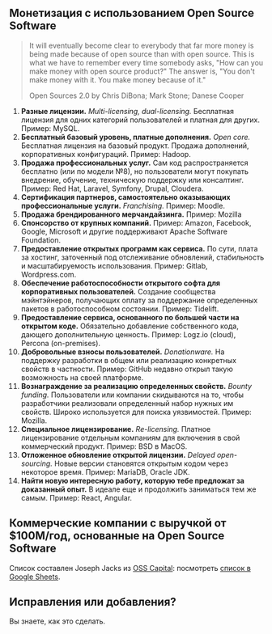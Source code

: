 ## Монетизация с использованием Open Source Software

> It will eventually become clear to everybody that far more money is being made because of open source than with open source. This is what we have to remember every time somebody asks, "How can you make money with open source product?" The answer is, "You don't make money with it. You make money because of it."
>
> Open Sources 2.0 by Chris DiBona; Mark Stone; Danese Cooper

1. **Разные лицензии.** *Multi-licensing, dual-licensing.* Бесплатная лицензия для одних категорий пользователей и платная для других. Пример: MySQL.
2. **Бесплатный базовый уровень, платные дополнения.** *Open core.* Бесплатная лицензия на базовый продукт. Продажа дополнений, корпоративных конфигураций. Пример: Hadoop.
3. **Продажа профессиональных услуг.** Сам код распространяется бесплатно (или по модели №8), но пользователи могут покупать внедрение, обучение, техническую поддержку или консалтинг. Пример: Red Hat, Laravel, Symfony, Drupal, Cloudera.
4. **Сертификация партнеров, самостоятельно оказывающих профессиональные услуги.** *Franchising.* Пример: Moodle.
5. **Продажа брендированного мерчандайзинга.** Пример: Mozilla
6. **Спонсорство от крупных компаний.** Пример: Amazon, Facebook, Google, Microsoft и другие поддерживают Apache Software Foundation.
7. **Предоставление открытых программ как сервиса.** По сути, плата за хостинг, заточенный под отслеживание обновлений, стабильность и масштабируемость использования. Пример: Gitlab, Wordpress.com.
8. **Обеспечение работоспособности открытого софта для корпоративных пользователей.** Создание сообщества мэйнтэйнеров, получающих оплату за поддержание определенных пакетов в работоспособном состоянии. Пример: Tidelift.
9. **Предоставление сервиса, основанного по большей части на открытом коде.** Обязательно добавление собственного кода, дающего дополнительную ценность. Пример: Logz.io (cloud), Percona (on-premises).
10. **Добровольные взносы пользователей.** *Donationware.* На поддержку разработки в общем или реализацию конкретных свойств в частности. Пример: GitHub недавно открыл такую возможность на своей платформе.
11. **Вознаграждение за реализацию определенных свойств.** *Bounty funding.* Пользователи или компании скидываются на то, чтобы разработчики реализовали определенный набор нужных им свойств. Широко используется для поиска уязвимостей. Пример: Mozilla.
12. **Специальное лицензирование.** *Re-licensing.* Платное лицензирование отдельным компаниям для включения в свой коммерческий продукт. Пример: BSD в MacOS.
13. **Отложенное обновление открытой лицензии.** *Delayed open-sourcing.* Новые версии становятся открытым кодом через некоторое время. Пример: MariaDB, Oracle JDK.
14. **Найти новую интересную работу, которую тебе предложат за доказанный опыт.** В идеале еще и продолжить заниматься тем же самым. Пример: React, Angular.

## Коммерческие компании с выручкой от $100M/год, основанные на Open Source Software

Список составлен Joseph Jacks из [OSS Capital](https://oss.capital): посмотреть [список в Google Sheets](https://docs.google.com/spreadsheets/d/17nKMpi_Dh5slCqzLSFBoWMxNvWiwt2R-t4e_l7LPLhU/edit#gid=0).

## Исправления или добавления?

Вы знаете, как это сделать.
